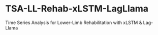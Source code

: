 # TSA-LL-Rehab-xLSTM-LagLlama
Time Series Analysis for Lower-Limb Rehabilitation with xLSTM &amp; Lag-Llama
